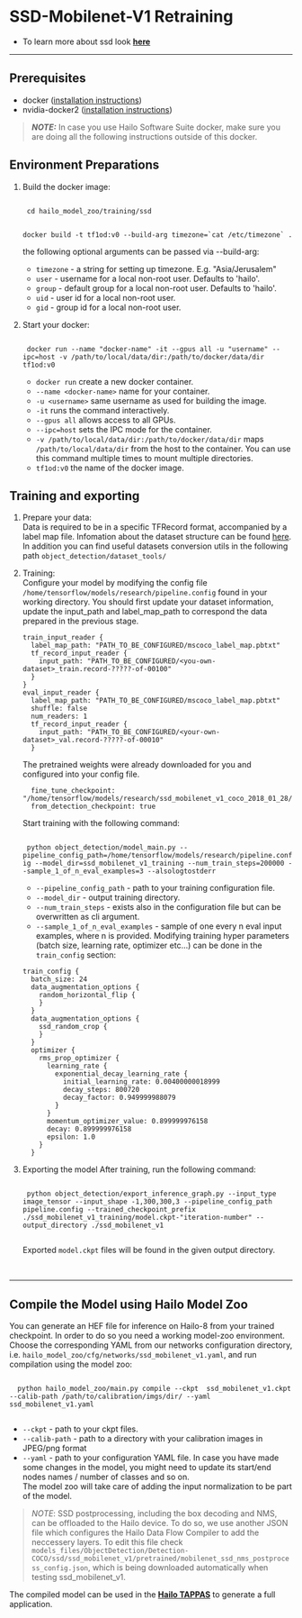 # SSD-Mobilenet-V1 Retraining
  * To learn more about ssd look [**here**](https://github.com/hailo-ai/models/tree/master/research/object_detection)
---

## Prerequisites
  * docker ([installation instructions](https://docs.docker.com/engine/install/ubuntu/))
  * nvidia-docker2 ([installation instructions](https://docs.nvidia.com/datacenter/cloud-native/container-toolkit/install-guide.html))
  > **_NOTE:_**  In case you use Hailo Software Suite docker, make sure you are doing all the following instructions outside of this docker.
## Environment Preparations
1. Build the docker image:
    
    <code stage="docker_build">
    cd <span val="dockerfile_path">hailo_model_zoo/training/ssd</span>

    docker build -t tf1od:v0 --build-arg timezone=\`cat /etc/timezone\` .
    </code>

    the following optional arguments can be passed via --build-arg:
    
    - `timezone` - a string for setting up timezone. E.g. "Asia/Jerusalem"
    - `user` - username for a local non-root user. Defaults to 'hailo'.
    - `group` - default group for a local non-root user. Defaults to 'hailo'.
    - `uid` - user id for a local non-root user.
    - `gid` - group id for a local non-root user.

2. Start your docker:
    
    <code stage="docker_run">
    docker run <span val="replace_none">--name "docker-name"</span> -it --gpus all <span val="replace_none">-u "username"</span> --ipc=host -v <span val="local_vol_path">/path/to/local/data/dir</span>:<span val="docker_vol_path">/path/to/docker/data/dir</span> tf1od:v0
    </code>

      - `docker run` create a new docker container.
      - `--name <docker-name>` name for your container.
      - `-u <username>` same username as used for building the image.
      - `-it` runs the command interactively.
      - `--gpus all` allows access to all GPUs.
      - `--ipc=host` sets the IPC mode for the container.
      - `-v /path/to/local/data/dir:/path/to/docker/data/dir` maps `/path/to/local/data/dir` from the host to the container. You can use this command multiple times to mount multiple directories.
      - `tf1od:v0` the name of the docker image.


## Training and exporting
1. Prepare your data: <br>
    Data is required to be in a specific TFRecord format, accompanied by a label map file. Infomation about the dataset structure can be found [here](https://github.com/hailo-ai/models/blob/master/research/object_detection/g3doc/using_your_own_dataset.md).   In addition you can find useful datasets conversion utils in the following path <code>object_detection/dataset_tools/</code>

2. Training: <br>
    Configure your model by modifying the config file <code>/home/tensorflow/models/research/pipeline.config</code> found in your working directory.
    You should first update your dataset information, update the input_path and label_map_path to correspond the data prepared in the previous stage.
    ```
    train_input_reader {
      label_map_path: "PATH_TO_BE_CONFIGURED/mscoco_label_map.pbtxt"
      tf_record_input_reader {
        input_path: "PATH_TO_BE_CONFIGURED/<you-own-dataset>_train.record-?????-of-00100"
      }
    }
    eval_input_reader {
      label_map_path: "PATH_TO_BE_CONFIGURED/mscoco_label_map.pbtxt"
      shuffle: false
      num_readers: 1
      tf_record_input_reader {
        input_path: "PATH_TO_BE_CONFIGURED/<your-own-dataset>_val.record-?????-of-00010"
      }
    ```
    The pretrained weights were already downloaded for you and configured into your config file.
    ```
      fine_tune_checkpoint: "/home/tensorflow/models/research/ssd_mobilenet_v1_coco_2018_01_28/model.ckpt"
      from_detection_checkpoint: true
    ```
    Start training with the following command:
    
    <code stage="retrain">
    python object_detection/model_main.py --pipeline_config_path=/home/tensorflow/models/research/pipeline.config --model_dir=ssd_mobilenet_v1_training --num_train_steps=<span val="iterations">200000</span> --sample_1_of_n_eval_examples=3 --alsologtostderr
    </code>

    * <code>--pipeline_config_path</code> - path to your training configuration file.
    * <code>--model_dir</code> - output training directory.
    * <code>--num_train_steps</code> - exists also in the configuration file but can be overwritten as cli argument.
    * <code>--sample_1_of_n_eval_examples</code> - sample of one every n eval input examples, where n is provided.
    Modifying training hyper parameters (batch size, learning rate, optimizer etc...) can be done in the <code>train_config</code> section:
    ```
    train_config {
      batch_size: 24
      data_augmentation_options {
        random_horizontal_flip {
        }
      }
      data_augmentation_options {
        ssd_random_crop {
        }
      }
      optimizer {
        rms_prop_optimizer {
          learning_rate {
            exponential_decay_learning_rate {
              initial_learning_rate: 0.00400000018999
              decay_steps: 800720
              decay_factor: 0.949999988079
            }
          }
          momentum_optimizer_value: 0.899999976158
          decay: 0.899999976158
          epsilon: 1.0
        }
      }
    ```
3. Exporting the model
    After training, run the following command:
    
    <code stage="export">
    python object_detection/export_inference_graph.py --input_type image_tensor --input_shape -1,300,300,3 --pipeline_config_path pipeline.config --trained_checkpoint_prefix ./ssd_mobilenet_v1_training/model.ckpt-<span val="iterations">"iteration-number"</span> --output_directory ./ssd_mobilenet_v1
    </code>

    Exported <code>model.ckpt</code> files will be found in the given output directory.

<br>

---

## Compile the Model using Hailo Model Zoo
You can generate an HEF file for inference on Hailo-8 from your trained checkpoint.
In order to do so you need a working model-zoo environment.
Choose the corresponding YAML from our networks configuration directory, i.e. <code>hailo_model_zoo/cfg/networks/ssd_mobilenet_v1.yaml</code>, and run compilation using the model zoo:
  
  <code stage="compile">
  python <span val="mz_main_path">hailo_model_zoo/main.py</span> compile --ckpt  <span val="local_path_to_onnx">ssd_mobilenet_v1.ckpt</span> --calib-path <span val="calib_set_path">/path/to/calibration/imgs/dir/</span> --yaml <span val="yaml_file_path">ssd_mobilenet_v1.yaml</span>
  </code>

  * <code>--ckpt</code> - path to your ckpt files.
  * <code>--calib-path</code> - path to a directory with your calibration images in JPEG/png format
  * <code>--yaml</code> - path to your configuration YAML file. In case you have made some changes in the model, you might need to update its start/end nodes names / number of classes and so on.  <br>
  The model zoo will take care of adding the input normalization to be part of the model.
> *_NOTE_*: SSD postprocessing, including the box decoding and NMS, can be offloaded to the Hailo device. To do so, we use another JSON file which configures the Hailo Data Flow Compiler to add the neccessery layers. To edit this file check <code>models_files/ObjectDetection/Detection-COCO/ssd/ssd_mobilenet_v1/pretrained/mobilenet_ssd_nms_postprocess_config.json</code>, which is being downloaded automatically when testing ssd_mobilenet_v1.

The compiled model can be used in the [**Hailo TAPPAS**](https://hailo.ai/developer-zone/tappas-apps-toolkit/) to generate a full application.
